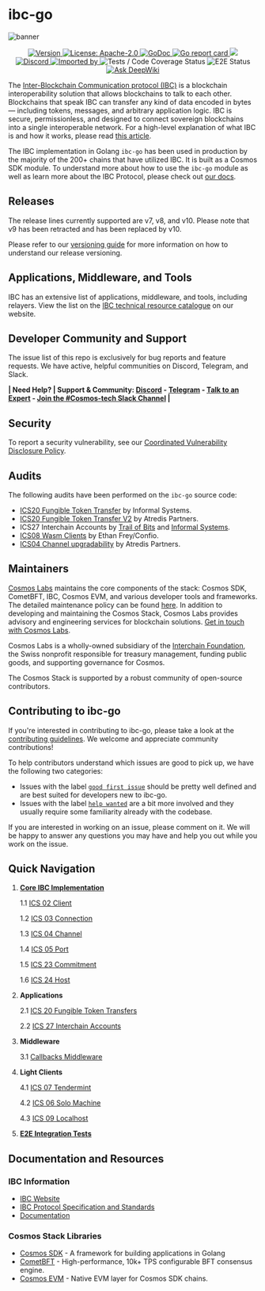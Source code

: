 <div align="left">
  <h1>ibc-go</h1>
</div>

![banner](docs/static/img/IBC-go-cover.svg)

<div align="center">
  <a href="https://github.com/cosmos/ibc-go/releases/latest">
    <img alt="Version" src="https://img.shields.io/github/tag/cosmos/ibc-go.svg" />
  </a>
  <a href="https://github.com/cosmos/ibc-go/blob/main/LICENSE">
    <img alt="License: Apache-2.0" src="https://img.shields.io/github/license/cosmos/ibc-go.svg" />
  </a>
  <a href="https://pkg.go.dev/github.com/cosmos/ibc-go?tab=doc">
    <img alt="GoDoc" src="https://godoc.org/github.com/cosmos/ibc-go?status.svg" />
  </a>
  <a href="https://goreportcard.com/report/github.com/cosmos/ibc-go">
    <img alt="Go report card" src="https://goreportcard.com/badge/github.com/cosmos/ibc-go" />
  </a>
  <a href="https://codecov.io/gh/cosmos/ibc-go" > 
    <img src="https://codecov.io/gh/cosmos/ibc-go/graph/badge.svg?token=bvveHATeIn"/> 
  </a>
</div>
<div align="center">
  <a href="https://discord.com/invite/interchain">
    <img alt="Discord" src="https://img.shields.io/discord/669268347736686612.svg" />
  </a>
  <a href="https://sourcegraph.com/github.com/cosmos/ibc-go?badge">
    <img alt="Imported by" src="https://sourcegraph.com/github.com/cosmos/ibc-go/-/badge.svg" />
  </a>
    <img alt="Tests / Code Coverage Status" src="https://github.com/cosmos/ibc-go/workflows/Tests%20/%20Code%20Coverage/badge.svg" />
    <img alt="E2E Status" src="https://github.com/cosmos/ibc-go/workflows/Tests%20/%20E2E/badge.svg" />
  <a href="https://deepwiki.com/cosmos/ibc-go"><img src="https://deepwiki.com/badge.svg" alt="Ask DeepWiki"></a>
</div>

The [Inter-Blockchain Communication protocol (IBC)](https://ibcprotocol.dev/) is a blockchain interoperability solution that allows blockchains to talk to each other. Blockchains that speak IBC can transfer any kind of data encoded in bytes — including tokens, messages, and arbitrary application logic. IBC is secure, permissionless, and designed to connect sovereign blockchains into a single interoperable network. For a high-level explanation of what IBC is and how it works, please read [this article](https://ibcprotocol.dev/how-ibc-works).

The IBC implementation in Golang `ibc-go` has been used in production by the majority of the 200+ chains that have utilized IBC. It is built as a Cosmos SDK module. To understand more about how to use the `ibc-go` module as well as learn more about the IBC Protocol, please check out [our docs](./docs/docs/01-ibc/01-overview.md).

## Releases

The release lines currently supported are v7, v8, and v10. Please note that v9 has been retracted and has been replaced by v10.

Please refer to our [versioning guide](https://github.com/cosmos/ibc-go/blob/main/RELEASES.md) for more information on how to understand our release versioning.

## Applications, Middleware, and Tools

IBC has an extensive list of applications, middleware, and tools, including relayers. View the list on the [IBC technical resource catalogue](https://ibcprotocol.dev/technical-resource-catalog) on our website.

## Developer Community and Support

The issue list of this repo is exclusively for bug reports and feature requests. We have active, helpful communities on Discord, Telegram, and Slack.

**| Need Help? | Support & Community: [Discord](https://discord.com/invite/interchain) - [Telegram](https://t.me/CosmosOG) - [Talk to an Expert](https://cosmos.network/interest-form) - [Join the #Cosmos-tech Slack Channel](https://forms.gle/A8jawLgB8zuL1FN36) |**

## Security

To report a security vulnerability, see our [Coordinated Vulnerability Disclosure Policy](./SECURITY.md).

## Audits

The following audits have been performed on the `ibc-go` source code:

- [ICS20 Fungible Token Transfer](https://github.com/informalsystems/audits/tree/dc8b503727adcbb8e29c3d3a25a9070e0bf1ec87/IBC-GO) by Informal Systems.
- [ICS20 Fungible Token Transfer V2](https://github.com/cosmos/ibc-go/blob/main/docs/audits/20-token-transfer/Atredis%20Partners%20-%20Interchain%20ICS20%20v2%20New%20Features%20Assessment%20-%20Report%20v1.0.pdf) by Atredis Partners.
- ICS27 Interchain Accounts by [Trail of Bits](https://github.com/cosmos/ibc-go/blob/main/docs/audits/27-interchain-accounts/Trail%20of%20Bits%20audit%20-%20Final%20Report.pdf) and [Informal Systems](https://github.com/cosmos/ibc-go/issues/631).
- [ICS08 Wasm Clients](https://github.com/cosmos/ibc-go/blob/main/docs/audits/08-wasm/Ethan%20Frey%20-%20Wasm%20Client%20Review.pdf) by Ethan Frey/Confio.
- [ICS04 Channel upgradability](https://github.com/cosmos/ibc-go/blob/main/docs/audits/04-channel-upgrades/Atredis%20Partners%20-%20Interchain%20Foundation%20IBC-Go%20Channel%20Upgrade%20Feature%20Assessment%20-%20Report%20v1.1.pdf) by Atredis Partners.

## Maintainers
[Cosmos Labs](https://cosmoslabs.io/) maintains the core components of the stack: Cosmos SDK, CometBFT, IBC, Cosmos EVM, and various developer tools and frameworks. The detailed maintenance policy can be found [here](https://github.com/cosmos/security/blob/main/POLICY.md). In addition to developing and maintaining the Cosmos Stack, Cosmos Labs provides advisory and engineering services for blockchain solutions. [Get in touch with Cosmos Labs](https://www.cosmoslabs.io/contact).

Cosmos Labs is a wholly-owned subsidiary of the [Interchain Foundation](https://interchain.io/), the Swiss nonprofit responsible for treasury management, funding public goods, and supporting governance for Cosmos. 

The Cosmos Stack is supported by a robust community of open-source contributors. 

## Contributing to ibc-go

If you're interested in contributing to ibc-go, please take a look at the [contributing guidelines](./CONTRIBUTING.md). We welcome and appreciate community contributions!

To help contributors understand which issues are good to pick up, we have the following two categories:

- Issues with the label [`good first issue`](https://github.com/cosmos/ibc-go/issues?q=is%3Aopen+is%3Aissue+label%3A%22good+first+issue%22) should be pretty well defined and are best suited for developers new to ibc-go.
- Issues with the label [`help wanted`](https://github.com/cosmos/ibc-go/issues?q=is%3Aopen+is%3Aissue+label%3A%22help+wanted%22) are a bit more involved and they usually require some familiarity already with the codebase.

If you are interested in working on an issue, please comment on it. We will be happy to answer any questions you may have and help you out while you work on the issue.

## Quick Navigation

1. **[Core IBC Implementation](https://github.com/cosmos/ibc-go/tree/main/modules/core)**

   1.1 [ICS 02 Client](https://github.com/cosmos/ibc-go/tree/main/modules/core/02-client)

   1.2 [ICS 03 Connection](https://github.com/cosmos/ibc-go/tree/main/modules/core/03-connection)

   1.3 [ICS 04 Channel](https://github.com/cosmos/ibc-go/tree/main/modules/core/04-channel)

   1.4 [ICS 05 Port](https://github.com/cosmos/ibc-go/tree/main/modules/core/05-port)

   1.5 [ICS 23 Commitment](https://github.com/cosmos/ibc-go/tree/main/modules/core/23-commitment/types)

   1.6 [ICS 24 Host](https://github.com/cosmos/ibc-go/tree/main/modules/core/24-host)

2. **Applications**

   2.1 [ICS 20 Fungible Token Transfers](https://github.com/cosmos/ibc-go/tree/main/modules/apps/transfer)

   2.2 [ICS 27 Interchain Accounts](https://github.com/cosmos/ibc-go/tree/main/modules/apps/27-interchain-accounts)

3. **Middleware**

    3.1 [Callbacks Middleware](https://github.com/cosmos/ibc-go/tree/main/modules/apps/callbacks)

4. **Light Clients**

   4.1 [ICS 07 Tendermint](https://github.com/cosmos/ibc-go/tree/main/modules/light-clients/07-tendermint)

   4.2 [ICS 06 Solo Machine](https://github.com/cosmos/ibc-go/tree/main/modules/light-clients/06-solomachine)

    4.3 [ICS 09 Localhost](https://github.com/cosmos/ibc-go/tree/main/modules/light-clients/09-localhost)

5. **[E2E Integration Tests](https://github.com/cosmos/ibc-go/tree/main/e2e)**

## Documentation and Resources

### IBC Information
- [IBC Website](https://ibcprotocol.dev/)
- [IBC Protocol Specification and Standards](https://github.com/cosmos/ibc)
- [Documentation](./docs/docs/01-ibc/01-overview.md)

### Cosmos Stack Libraries

- [Cosmos SDK](http://github.com/cosmos/cosmos-sdk) - A framework for building
  applications in Golang
- [CometBFT](https://github.com/cometbft/cometbft) - High-performance, 10k+ TPS configurable BFT consensus engine.
- [Cosmos EVM](https://github.com/cosmos/evm) - Native EVM layer for Cosmos SDK chains. 

